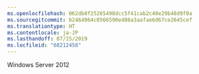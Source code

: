 ```yaml
---
ms.openlocfilehash: 062db8f25265498dcc5f41cab2c40e29b48d9f0a
ms.sourcegitcommit: b2464064c0566590e486a3aafae6d67ce2645cef
ms.translationtype: HT
ms.contentlocale: ja-JP
ms.lasthandoff: 07/15/2019
ms.locfileid: "68212458"
---
```

 Windows Server 2012 